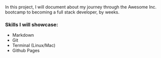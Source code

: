 In this project, I will document about my journey through the Awesome Inc. bootcamp to becoming a full stack developer, by weeks.
### Skills I will showcase: 
 * Markdown
 * Git
 * Terminal (Linux/Mac)
 * Github Pages
 
 [![]()](#)
 

